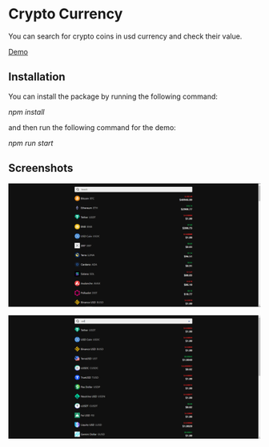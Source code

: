 # Crypto Currency

You can search for crypto coins in usd currency and check their value.

[Demo](https://crypto-ersincakmak.netlify.app/)

## Installation

You can install the package by running the following command:

_npm install_

and then run the following command for the demo:

_npm run start_

## Screenshots

![sc1](screenshot/Capture.png)

![sc2](screenshot/Capture2.png)
